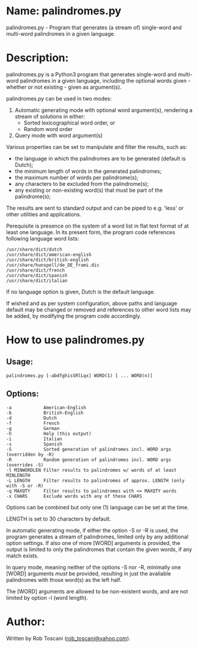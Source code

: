# Name: palindromes.py
palindromes.py - Program that generates (a stream of) single-word and multi-word palindromes
in a given language.

# Description:
palindromes.py is a Python3 program that generates single-word and multi-word palindromes
in a given language,
including the optional words given - whether or not existing - given as argument(s).

palindromes.py can be used in two modes:
1. Automatic generating mode with optional word argument(s),
rendering a stream of solutions in either:
    - Sorted lexicographical word order, or
    - Random word order
2. Query mode with word argument(s)

Various properties can be set to manipulate and filter the results, such as:
- the language in which the palindromes are to be generated (default is Dutch);
- the minimum length of words in the generated palindromes;
- the maximum number of words per palindrome(s);
- any characters to be excluded from the palindrome(s);
- any existing or non-existing word(s) that must be part of the palindrome(s);

The results are sent to standard output and can be piped to e.g. 'less' or other utilities and applications.

Perequisite is presence on the system of a word list in flat text format
of at least one language.
In its present form, the program code references following language word lists: 

	/usr/share/dict/dutch
	/usr/share/dict/american-english
	/usr/share/dict/british-english
	/usr/share/hunspell/de_DE_frami.dic
	/usr/share/dict/french
	/usr/share/dict/spanish
	/usr/share/dict/italian

If no language option is given, Dutch is the default language.

If wished and as per system configuration,
above paths and language default may be changed or removed
and references to other word lists may be added,
by modifying the program code accordingly.

# How to use palindromes.py

## Usage:

	palindromes.py [-abdfghisSRlLqx] WORD(1) [ ... WORD(n)]

## Options:
	-a            American-English
	-b            British-English
	-d            Dutch
	-f            French
	-g            German
	-h            Help (this output)
	-i            Italian
	-s            Spanish
	-S            Sorted generation of palindromes incl. WORD args (overridden by -R)
	-R            Random generation of palindromes incl. WORD args (overrides -S)
	-l MINWORDLEN Filter results to palindromes w/ words of at least MINLENGTH
	-L LENGTH     Filter results to palindromes of approx. LENGTH (only with -S or -R)
	-q MAXQTY     Filter results to palindromes with <= MAXQTY words
	-x CHARS      Exclude words with any of these CHARS

Options can be combined but only one (1) language can be set at the time.

LENGTH is set to 30 characters by default.

In automatic generating mode, if either the option -S or -R is used,
the program generates a stream of palindromes,
limited only by any additional option settings.
If also one of more [WORD] arguments is provided,
the output is limited to only the palindromes that contain the given words,
if any match exists.

In query mode, meaning neither of the options -S nor -R,
minimally one [WORD] arguments *must* be provided,
resulting in just the avaliable palindromes with those word(s) as the left half.

The [WORD] arguments are allowed to be non-existent words,
and are not limited by option -l (word length).

# Author:
Written by Rob Toscani (rob_toscani@yahoo.com).

